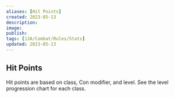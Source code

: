 ```yaml
---
aliases: [Hit Points]
created: 2023-05-13
description: 
image: 
publish: 
tags: [13A/Combat/Rules/Stats]
updated: 2023-05-13
---
```


## Hit Points

Hit points are based on class, Con modifier, and level. See the level  
progression chart for each class.